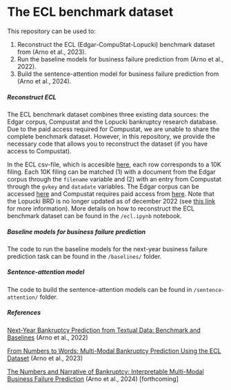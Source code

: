 # The ECL benchmark dataset

This repository can be used to:
1. Reconstruct the ECL (Edgar-CompuStat-Lopucki) benchmark dataset from (Arno et al., 2023).
2. Run the baseline models for business failure prediction from (Arno et al., 2022).
3. Build the sentence-attention model for business failure prediction from (Arno et al., 2024).

##### Reconstruct ECL

The ECL benchmark dataset combines three existing data sources: the Edgar corpus, Compustat and the Lopucki bankruptcy research database. Due to the paid access required for Compustat, we are unable to share the complete benchmark dataset. However, in this repository, we provide the necessary code that allows you to reconstruct the dataset (if you have access to Compustat). 

In the ECL csv-file, which is accesible [here](https://cloud.ilabt.imec.be/index.php/s/TFGZgF3EyS4jsz2), each row corresponds to a 10K filing. Each 10K filing can be matched (1) with a document from the Edgar corpus through the ```filename``` variable and (2) with an entry from Compustat through the ```gvkey``` and ```datadate``` variables. The Edgar corpus can be accessed [here](https://cloud.ilabt.imec.be/index.php/s/yrQneXG74bNYxLp) and Compustat requires paid access from [here](https://wrds-www.wharton.upenn.edu/). Note that the Lopucki BRD is no longer updated as of december 2022 (see [this link](https://lopucki.law.ufl.edu/index.php) for more information). More details on how to reconstruct the ECL benchmark dataset can be found in the ```/ecl.ipynb``` notebook.

##### Baseline models for business failure prediction

The code to run the baseline models for the next-year business failure prediction task can be found in the ```/baselines/``` folder.

##### Sentence-attention model

The code to build the sentence-attention models can be found in ```/sentence-attention/``` folder.

##### References
[Next-Year Bankruptcy Prediction from Textual Data: Benchmark and Baselines](https://scholar.google.be/citations?user=ce8BmFgAAAAJ&hl=nl) (Arno et al., 2022)

[From Numbers to Words: Multi-Modal Bankruptcy Prediction Using the ECL Dataset](https://scholar.google.be/citations?user=ce8BmFgAAAAJ&hl=nl) (Arno et al., 2023)

[The Numbers and Narrative of Bankruptcy: Interpretable Multi-Modal Business Failure Prediction](https://scholar.google.be/citations?user=ce8BmFgAAAAJ&hl=nl) (Arno et al., 2024) [forthcoming]

